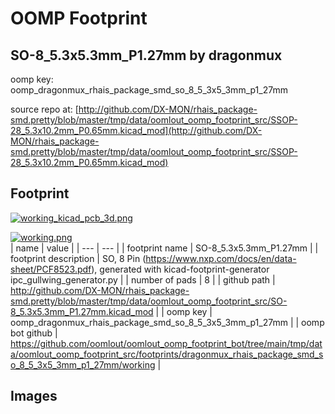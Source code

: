 # OOMP Footprint  
## SO-8_5.3x5.3mm_P1.27mm  by dragonmux  
  
oomp key: oomp_dragonmux_rhais_package_smd_so_8_5_3x5_3mm_p1_27mm  
  
source repo at: [http://github.com/DX-MON/rhais_package-smd.pretty/blob/master/tmp/data/oomlout_oomp_footprint_src/SSOP-28_5.3x10.2mm_P0.65mm.kicad_mod](http://github.com/DX-MON/rhais_package-smd.pretty/blob/master/tmp/data/oomlout_oomp_footprint_src/SSOP-28_5.3x10.2mm_P0.65mm.kicad_mod)  
## Footprint  
  
[![working_kicad_pcb_3d.png](working_kicad_pcb_3d_600.png)](working_kicad_pcb_3d.png)  
  
[![working.png](working_600.png)](working.png)  
| name | value | 
| --- | --- | 
| footprint name | SO-8_5.3x5.3mm_P1.27mm | 
| footprint description | SO, 8 Pin (https://www.nxp.com/docs/en/data-sheet/PCF8523.pdf), generated with kicad-footprint-generator ipc_gullwing_generator.py | 
| number of pads | 8 | 
| github path | http://github.com/DX-MON/rhais_package-smd.pretty/blob/master/tmp/data/oomlout_oomp_footprint_src/SO-8_5.3x5.3mm_P1.27mm.kicad_mod | 
| oomp key | oomp_dragonmux_rhais_package_smd_so_8_5_3x5_3mm_p1_27mm | 
| oomp bot github | https://github.com/oomlout/oomlout_oomp_footprint_bot/tree/main/tmp/data/oomlout_oomp_footprint_src/footprints/dragonmux_rhais_package_smd_so_8_5_3x5_3mm_p1_27mm/working | 
## Images  
